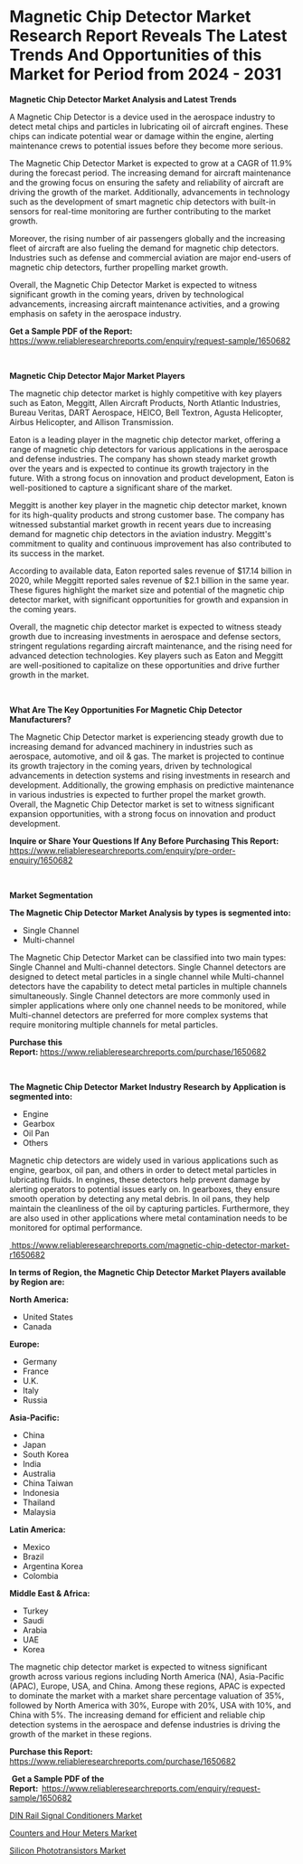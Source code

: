 <p><h1>Magnetic Chip Detector Market Research Report Reveals The Latest Trends And Opportunities of this Market for Period from 2024 - 2031</h1></p><p><strong>Magnetic Chip Detector Market Analysis and Latest Trends</strong></p>
<p><p>A Magnetic Chip Detector is a device used in the aerospace industry to detect metal chips and particles in lubricating oil of aircraft engines. These chips can indicate potential wear or damage within the engine, alerting maintenance crews to potential issues before they become more serious.</p><p>The Magnetic Chip Detector Market is expected to grow at a CAGR of 11.9% during the forecast period. The increasing demand for aircraft maintenance and the growing focus on ensuring the safety and reliability of aircraft are driving the growth of the market. Additionally, advancements in technology such as the development of smart magnetic chip detectors with built-in sensors for real-time monitoring are further contributing to the market growth.</p><p>Moreover, the rising number of air passengers globally and the increasing fleet of aircraft are also fueling the demand for magnetic chip detectors. Industries such as defense and commercial aviation are major end-users of magnetic chip detectors, further propelling market growth.</p><p>Overall, the Magnetic Chip Detector Market is expected to witness significant growth in the coming years, driven by technological advancements, increasing aircraft maintenance activities, and a growing emphasis on safety in the aerospace industry.</p></p>
<p><strong>Get a Sample PDF of the Report:&nbsp;</strong> <a href="https://www.reliableresearchreports.com/enquiry/request-sample/1650682">https://www.reliableresearchreports.com/enquiry/request-sample/1650682</a></p>
<p>&nbsp;</p>
<p><strong>Magnetic Chip Detector Major Market Players</strong></p>
<p><p>The magnetic chip detector market is highly competitive with key players such as Eaton, Meggitt, Allen Aircraft Products, North Atlantic Industries, Bureau Veritas, DART Aerospace, HEICO, Bell Textron, Agusta Helicopter, Airbus Helicopter, and Allison Transmission.</p><p>Eaton is a leading player in the magnetic chip detector market, offering a range of magnetic chip detectors for various applications in the aerospace and defense industries. The company has shown steady market growth over the years and is expected to continue its growth trajectory in the future. With a strong focus on innovation and product development, Eaton is well-positioned to capture a significant share of the market.</p><p>Meggitt is another key player in the magnetic chip detector market, known for its high-quality products and strong customer base. The company has witnessed substantial market growth in recent years due to increasing demand for magnetic chip detectors in the aviation industry. Meggitt's commitment to quality and continuous improvement has also contributed to its success in the market.</p><p>According to available data, Eaton reported sales revenue of $17.14 billion in 2020, while Meggitt reported sales revenue of $2.1 billion in the same year. These figures highlight the market size and potential of the magnetic chip detector market, with significant opportunities for growth and expansion in the coming years.</p><p>Overall, the magnetic chip detector market is expected to witness steady growth due to increasing investments in aerospace and defense sectors, stringent regulations regarding aircraft maintenance, and the rising need for advanced detection technologies. Key players such as Eaton and Meggitt are well-positioned to capitalize on these opportunities and drive further growth in the market.</p></p>
<p>&nbsp;</p>
<p><strong>What Are The Key Opportunities For Magnetic Chip Detector Manufacturers?</strong></p>
<p><p>The Magnetic Chip Detector market is experiencing steady growth due to increasing demand for advanced machinery in industries such as aerospace, automotive, and oil & gas. The market is projected to continue its growth trajectory in the coming years, driven by technological advancements in detection systems and rising investments in research and development. Additionally, the growing emphasis on predictive maintenance in various industries is expected to further propel the market growth. Overall, the Magnetic Chip Detector market is set to witness significant expansion opportunities, with a strong focus on innovation and product development.</p></p>
<p><strong>Inquire or Share Your Questions If Any Before Purchasing This Report:</strong> <a href="https://www.reliableresearchreports.com/enquiry/pre-order-enquiry/1650682">https://www.reliableresearchreports.com/enquiry/pre-order-enquiry/1650682</a></p>
<p>&nbsp;</p>
<p><strong>Market Segmentation</strong></p>
<p><strong>The Magnetic Chip Detector Market Analysis by types is segmented into:</strong></p>
<p><ul><li>Single Channel</li><li>Multi-channel</li></ul></p>
<p><p>The Magnetic Chip Detector Market can be classified into two main types: Single Channel and Multi-channel detectors. Single Channel detectors are designed to detect metal particles in a single channel while Multi-channel detectors have the capability to detect metal particles in multiple channels simultaneously. Single Channel detectors are more commonly used in simpler applications where only one channel needs to be monitored, while Multi-channel detectors are preferred for more complex systems that require monitoring multiple channels for metal particles.</p></p>
<p><strong>Purchase this Report:&nbsp;</strong><a href="https://www.reliableresearchreports.com/purchase/1650682">https://www.reliableresearchreports.com/purchase/1650682</a></p>
<p>&nbsp;</p>
<p><strong>The Magnetic Chip Detector Market Industry Research by Application is segmented into:</strong></p>
<p><ul><li>Engine</li><li>Gearbox</li><li>Oil Pan</li><li>Others</li></ul></p>
<p><p>Magnetic chip detectors are widely used in various applications such as engine, gearbox, oil pan, and others in order to detect metal particles in lubricating fluids. In engines, these detectors help prevent damage by alerting operators to potential issues early on. In gearboxes, they ensure smooth operation by detecting any metal debris. In oil pans, they help maintain the cleanliness of the oil by capturing particles. Furthermore, they are also used in other applications where metal contamination needs to be monitored for optimal performance.</p></p>
<p><a href="https://www.reliableresearchreports.com/magnetic-chip-detector-market-r1650682">&nbsp;https://www.reliableresearchreports.com/magnetic-chip-detector-market-r1650682</a></p>
<p><strong>In terms of Region, the Magnetic Chip Detector Market Players available by Region are:</strong></p>
<p>
    <p> <strong> North America: </strong>
        <ul>
            <li>United States</li>
            <li>Canada</li>
        </ul>
        </p> 
    <p> <strong> Europe: </strong>
        <ul>
            <li>Germany</li>
            <li>France</li>
            <li>U.K.</li>
            <li>Italy</li>
            <li>Russia</li>
        </ul>
        </p> 
    <p> <strong> Asia-Pacific: </strong>
        <ul>
            <li>China</li>
            <li>Japan</li>
            <li>South Korea</li>
            <li>India</li>
            <li>Australia</li>
            <li>China Taiwan</li>
            <li>Indonesia</li>
            <li>Thailand</li>
            <li>Malaysia</li>
        </ul>
        </p> 
    <p> <strong> Latin America: </strong>
        <ul>
            <li>Mexico</li>
            <li>Brazil</li>
            <li>Argentina Korea</li>
            <li>Colombia</li>
        </ul>
        </p> 
    <p> <strong> Middle East & Africa: </strong>
        <ul>
            <li>Turkey</li>
            <li>Saudi</li>
            <li>Arabia</li>
            <li>UAE</li>
            <li>Korea</li>
        </ul>
    </p>
    </p>
<p><p>The magnetic chip detector market is expected to witness significant growth across various regions including North America (NA), Asia-Pacific (APAC), Europe, USA, and China. Among these regions, APAC is expected to dominate the market with a market share percentage valuation of 35%, followed by North America with 30%, Europe with 20%, USA with 10%, and China with 5%. The increasing demand for efficient and reliable chip detection systems in the aerospace and defense industries is driving the growth of the market in these regions.</p></p>
<p><strong>Purchase this Report: </strong><a href="https://www.reliableresearchreports.com/purchase/1650682">https://www.reliableresearchreports.com/purchase/1650682</a></p>
<p>&nbsp;<strong>Get a Sample PDF of the Report:&nbsp;&nbsp;</strong><a href="https://www.reliableresearchreports.com/enquiry/request-sample/1650682">https://www.reliableresearchreports.com/enquiry/request-sample/1650682</a></p>
<p><strong></strong></p>
<p><p><a href="https://thundering-castanet-c65.notion.site/DIN-Rail-Signal-Conditioners-Market-Focuses-on-Market-Share-Size-and-Projected-Forecast-Till-2031-616642368b5a499f83cfdffd47d6604d">DIN Rail Signal Conditioners Market</a></p><p><a href="https://thundering-castanet-c65.notion.site/Counters-and-Hour-Meters-Market-Research-Report-Its-History-and-Forecast-2024-to-2031-7c1ca9fb76be49b0ad51482dfcc44514">Counters and Hour Meters Market</a></p><p><a href="https://bubble-tree-ea4.notion.site/Silicon-Phototransistors-Market-Size-Reveals-the-Best-Marketing-Channels-In-Global-Industry-8957af904f0240198b365cb975d8d9ef">Silicon Phototransistors Market</a></p></p>